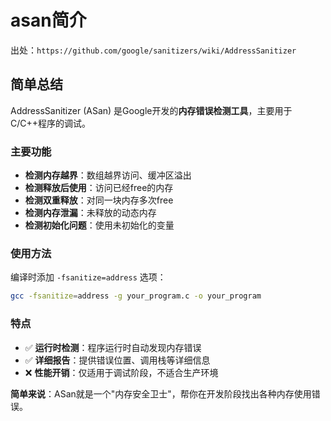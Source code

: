 # asan简介
出处：`https://github.com/google/sanitizers/wiki/AddressSanitizer`

## 简单总结

AddressSanitizer (ASan) 是Google开发的**内存错误检测工具**，主要用于C/C++程序的调试。

### 主要功能
- **检测内存越界**：数组越界访问、缓冲区溢出
- **检测释放后使用**：访问已经free的内存
- **检测双重释放**：对同一块内存多次free
- **检测内存泄漏**：未释放的动态内存
- **检测初始化问题**：使用未初始化的变量

### 使用方法
编译时添加 `-fsanitize=address` 选项：
```bash
gcc -fsanitize=address -g your_program.c -o your_program
```

### 特点
- ✅ **运行时检测**：程序运行时自动发现内存错误
- ✅ **详细报告**：提供错误位置、调用栈等详细信息  
- ❌ **性能开销**：仅适用于调试阶段，不适合生产环境

**简单来说**：ASan就是一个"内存安全卫士"，帮你在开发阶段找出各种内存使用错误。
